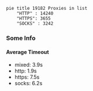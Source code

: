 
```mermaid
pie title 19182 Proxies in list
    "HTTP" : 14240
    "HTTPS": 3655
    "SOCKS" : 3242
```

### Some Info
#### Average Timeout

- mixed: 3.9s
- http: 1.9s
- https: 7.5s
- socks: 6.2s